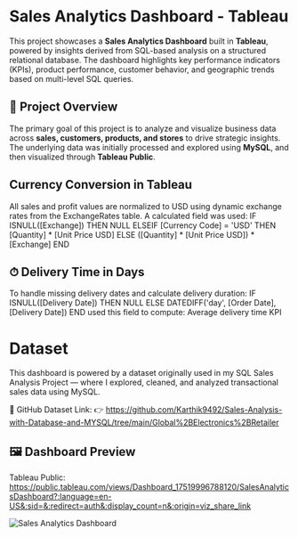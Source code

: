 # Sales Analytics Dashboard - Tableau
This project showcases a **Sales Analytics Dashboard** built in **Tableau**, powered by insights derived from SQL-based analysis on a structured relational database. The dashboard highlights key performance indicators (KPIs), product performance, customer behavior, and geographic trends based on multi-level SQL queries.
## 🚀 Project Overview
The primary goal of this project is to analyze and visualize business data across **sales, customers, products, and stores** to drive strategic insights.
The underlying data was initially processed and explored using **MySQL**, and then visualized through **Tableau Public**.

## Currency Conversion in Tableau
All sales and profit values are normalized to USD using dynamic exchange rates from the ExchangeRates table. A calculated field was used:
IF ISNULL([Exchange]) THEN
    NULL
ELSEIF [Currency Code] = 'USD' THEN
    [Quantity] * [Unit Price USD]
ELSE
    ([Quantity] * [Unit Price USD]) * [Exchange]
END
## ⏱ Delivery Time in Days
To handle missing delivery dates and calculate delivery duration:
IF ISNULL([Delivery Date]) THEN
    NULL
ELSE
    DATEDIFF('day', [Order Date], [Delivery Date])
END
used this field to compute: Average delivery time KPI
# Dataset
This dashboard is powered by a dataset originally used in my SQL Sales Analysis Project — where I explored, cleaned, and analyzed transactional sales data using MySQL.

📂 GitHub Dataset Link: 👉 https://github.com/Karthik9492/Sales-Analysis-with-Database-and-MYSQL/tree/main/Global%2BElectronics%2BRetailer 

## 🖼️ Dashboard Preview
Tableau Public: https://public.tableau.com/views/Dashboard_17519996788120/SalesAnalyticsDashboard?:language=en-US&:sid=&:redirect=auth&:display_count=n&:origin=viz_share_link

![Sales Analytics Dashboard ](https://github.com/user-attachments/assets/aacda868-aa17-49d4-9762-1637143ef203)

